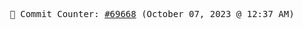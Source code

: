 <p align="center">
    <samp>
        📮 Commit Counter: <a href="https://github.com/Javascript-void0/Javascript-void0/commits/main">#69668</a> (October 07, 2023 @ 12:37 AM)
    </samp>
</p>